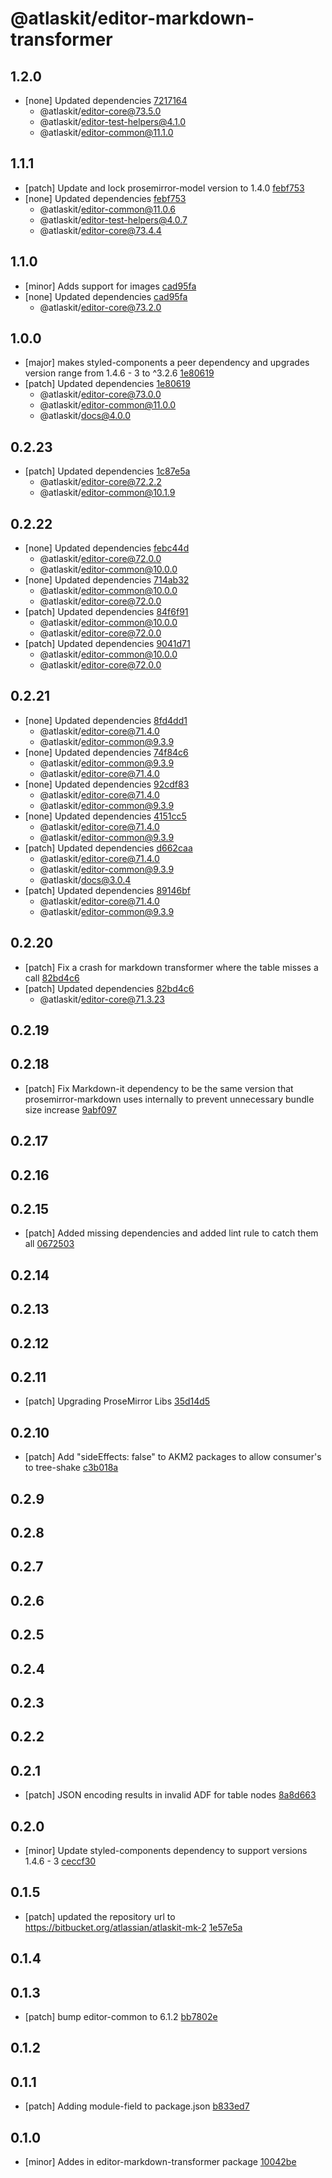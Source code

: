 # @atlaskit/editor-markdown-transformer

## 1.2.0
- [none] Updated dependencies [7217164](https://bitbucket.org/atlassian/atlaskit-mk-2/commits/7217164)
  - @atlaskit/editor-core@73.5.0
  - @atlaskit/editor-test-helpers@4.1.0
  - @atlaskit/editor-common@11.1.0

## 1.1.1
- [patch] Update and lock prosemirror-model version to 1.4.0 [febf753](https://bitbucket.org/atlassian/atlaskit-mk-2/commits/febf753)
- [none] Updated dependencies [febf753](https://bitbucket.org/atlassian/atlaskit-mk-2/commits/febf753)
  - @atlaskit/editor-common@11.0.6
  - @atlaskit/editor-test-helpers@4.0.7
  - @atlaskit/editor-core@73.4.4

## 1.1.0
- [minor] Adds support for images [cad95fa](https://bitbucket.org/atlassian/atlaskit-mk-2/commits/cad95fa)
- [none] Updated dependencies [cad95fa](https://bitbucket.org/atlassian/atlaskit-mk-2/commits/cad95fa)
  - @atlaskit/editor-core@73.2.0

## 1.0.0
- [major] makes styled-components a peer dependency and upgrades version range from 1.4.6 - 3 to ^3.2.6 [1e80619](https://bitbucket.org/atlassian/atlaskit-mk-2/commits/1e80619)
- [patch] Updated dependencies [1e80619](https://bitbucket.org/atlassian/atlaskit-mk-2/commits/1e80619)
  - @atlaskit/editor-core@73.0.0
  - @atlaskit/editor-common@11.0.0
  - @atlaskit/docs@4.0.0

## 0.2.23
- [patch] Updated dependencies [1c87e5a](https://bitbucket.org/atlassian/atlaskit-mk-2/commits/1c87e5a)
  - @atlaskit/editor-core@72.2.2
  - @atlaskit/editor-common@10.1.9

## 0.2.22




- [none] Updated dependencies [febc44d](https://bitbucket.org/atlassian/atlaskit-mk-2/commits/febc44d)
  - @atlaskit/editor-core@72.0.0
  - @atlaskit/editor-common@10.0.0
- [none] Updated dependencies [714ab32](https://bitbucket.org/atlassian/atlaskit-mk-2/commits/714ab32)
  - @atlaskit/editor-common@10.0.0
  - @atlaskit/editor-core@72.0.0
- [patch] Updated dependencies [84f6f91](https://bitbucket.org/atlassian/atlaskit-mk-2/commits/84f6f91)
  - @atlaskit/editor-common@10.0.0
  - @atlaskit/editor-core@72.0.0
- [patch] Updated dependencies [9041d71](https://bitbucket.org/atlassian/atlaskit-mk-2/commits/9041d71)
  - @atlaskit/editor-common@10.0.0
  - @atlaskit/editor-core@72.0.0

## 0.2.21






- [none] Updated dependencies [8fd4dd1](https://bitbucket.org/atlassian/atlaskit-mk-2/commits/8fd4dd1)
  - @atlaskit/editor-core@71.4.0
  - @atlaskit/editor-common@9.3.9
- [none] Updated dependencies [74f84c6](https://bitbucket.org/atlassian/atlaskit-mk-2/commits/74f84c6)
  - @atlaskit/editor-common@9.3.9
  - @atlaskit/editor-core@71.4.0
- [none] Updated dependencies [92cdf83](https://bitbucket.org/atlassian/atlaskit-mk-2/commits/92cdf83)
  - @atlaskit/editor-core@71.4.0
  - @atlaskit/editor-common@9.3.9
- [none] Updated dependencies [4151cc5](https://bitbucket.org/atlassian/atlaskit-mk-2/commits/4151cc5)
  - @atlaskit/editor-core@71.4.0
  - @atlaskit/editor-common@9.3.9
- [patch] Updated dependencies [d662caa](https://bitbucket.org/atlassian/atlaskit-mk-2/commits/d662caa)
  - @atlaskit/editor-core@71.4.0
  - @atlaskit/editor-common@9.3.9
  - @atlaskit/docs@3.0.4
- [patch] Updated dependencies [89146bf](https://bitbucket.org/atlassian/atlaskit-mk-2/commits/89146bf)
  - @atlaskit/editor-core@71.4.0
  - @atlaskit/editor-common@9.3.9

## 0.2.20
- [patch] Fix a crash for markdown transformer where the table misses a call [82bd4c6](https://bitbucket.org/atlassian/atlaskit-mk-2/commits/82bd4c6)
- [patch] Updated dependencies [82bd4c6](https://bitbucket.org/atlassian/atlaskit-mk-2/commits/82bd4c6)
  - @atlaskit/editor-core@71.3.23

## 0.2.19

## 0.2.18
- [patch] Fix Markdown-it dependency to be the same version that prosemirror-markdown uses internally to prevent unnecessary bundle size increase [9abf097](https://bitbucket.org/atlassian/atlaskit-mk-2/commits/9abf097)

## 0.2.17

## 0.2.16

## 0.2.15
- [patch] Added missing dependencies and added lint rule to catch them all [0672503](https://bitbucket.org/atlassian/atlaskit-mk-2/commits/0672503)

## 0.2.14

## 0.2.13

## 0.2.12

## 0.2.11
- [patch] Upgrading ProseMirror Libs [35d14d5](https://bitbucket.org/atlassian/atlaskit-mk-2/commits/35d14d5)

## 0.2.10

- [patch] Add "sideEffects: false" to AKM2 packages to allow consumer's to tree-shake [c3b018a](https://bitbucket.org/atlassian/atlaskit-mk-2/commits/c3b018a)

## 0.2.9

## 0.2.8

## 0.2.7

## 0.2.6

## 0.2.5

## 0.2.4

## 0.2.3

## 0.2.2

## 0.2.1
- [patch] JSON encoding results in invalid ADF for table nodes [8a8d663](https://bitbucket.org/atlassian/atlaskit-mk-2/commits/8a8d663)

## 0.2.0
- [minor] Update styled-components dependency to support versions 1.4.6 - 3 [ceccf30](https://bitbucket.org/atlassian/atlaskit-mk-2/commits/ceccf30)

## 0.1.5
- [patch] updated the repository url to https://bitbucket.org/atlassian/atlaskit-mk-2 [1e57e5a](https://bitbucket.org/atlassian/atlaskit-mk-2/commits/1e57e5a)

## 0.1.4

## 0.1.3
- [patch] bump editor-common to 6.1.2 [bb7802e](https://bitbucket.org/atlassian/atlaskit-mk-2/commits/bb7802e)

## 0.1.2

## 0.1.1
- [patch] Adding module-field to package.json [b833ed7](https://bitbucket.org/atlassian/atlaskit-mk-2/commits/b833ed7)

## 0.1.0
- [minor] Addes in editor-markdown-transformer package [10042be](https://bitbucket.org/atlassian/atlaskit-mk-2/commits/10042be)
